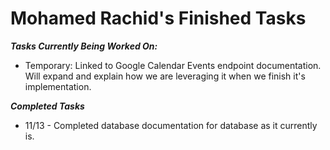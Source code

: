 # Mohamed Rachid's Finished Tasks

***Tasks Currently Being Worked On:***

* Temporary: Linked to Google Calendar Events endpoint documentation. Will expand and explain how we are leveraging it when we finish it's implementation.

***Completed Tasks***

* 11/13 - Completed database documentation for database as it currently is.
